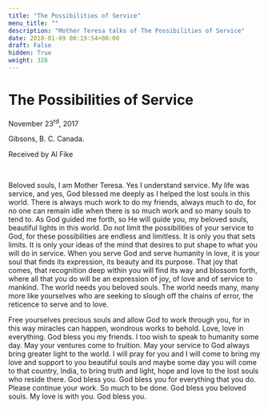 ```yaml
---
title: "The Possibilities of Service"
menu_title: ""
description: "Mother Teresa talks of The Possibilities of Service"
date: 2018-01-09 00:19:54+00:00
draft: False
hidden: True
weight: 328
---
```

# The Possibilities of Service

November 23<sup>rd</sup>, 2017

Gibsons, B. C. Canada.

Received by Al Fike

 

Beloved souls, I am Mother Teresa. Yes I understand service. My life was service, and yes, God blessed me deeply as I helped the lost souls in this world. There is always much work to do my friends, always much to do, for no one can remain idle when there is so much work and so many souls to tend to. As God guided me forth, so He will guide you, my beloved souls, beautiful lights in this world. Do not limit the possibilities of your service to God, for these possibilities are endless and limitless. It is only you that sets limits. It is only your ideas of the mind that desires to put shape to what you will do in service. When you serve God and serve humanity in love, it is your soul that finds its expression, its beauty and its purpose. That joy that comes, that recognition deep within you will find its way and blossom forth, where all that you do will be an expression of joy, of love and of service to mankind. The world needs you beloved souls. The world needs many, many more like yourselves who are seeking to slough off the chains of error, the reticence to serve and to love.

Free yourselves precious souls and allow God to work through you, for in this way miracles can happen, wondrous works to behold. Love, love in everything. God bless you my friends. I too wish to speak to humanity some day. May your ventures come to fruition. May your service to God always bring greater light to the world. I will pray for you and I will come to bring my love and support to you beautiful souls and maybe some day you will come to that country, India, to bring truth and light, hope and love to the lost souls who reside there. God bless you. God bless you for everything that you do. Please continue your work. So much to be done. God bless you beloved souls. My love is with you. God bless you.


